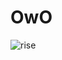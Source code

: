 # OwO

![rise](https://static01.nyt.com/images/2018/02/21/dining/00RICEGUIDE8/00RICEGUIDE8-threeByTwoMediumAt2X.jpg)